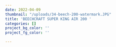 ```yaml
---
date: 2022-04-09
thumbnail: "/uploads/34-beech-200-watermark.JPG"
title: 'BEECHCRAFT SUPER KING AIR 200 '
categories: []
project_bg_color: ''
project_fg_color: ''

---
```

